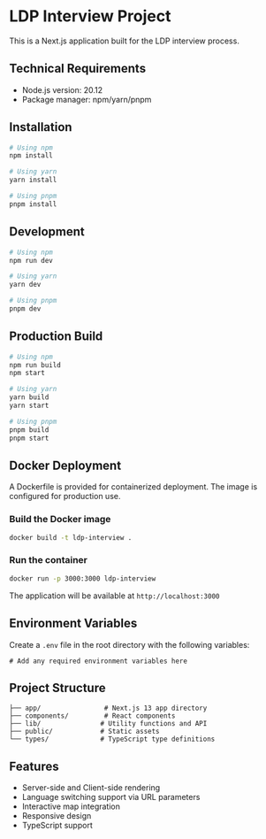 # LDP Interview Project

This is a Next.js application built for the LDP interview process.

## Technical Requirements

- Node.js version: 20.12
- Package manager: npm/yarn/pnpm

## Installation

```bash
# Using npm
npm install

# Using yarn
yarn install

# Using pnpm
pnpm install
```

## Development

```bash
# Using npm
npm run dev

# Using yarn
yarn dev

# Using pnpm
pnpm dev
```

## Production Build

```bash
# Using npm
npm run build
npm start

# Using yarn
yarn build
yarn start

# Using pnpm
pnpm build
pnpm start
```

## Docker Deployment

A Dockerfile is provided for containerized deployment. The image is configured for production use.

### Build the Docker image

```bash
docker build -t ldp-interview .
```

### Run the container

```bash
docker run -p 3000:3000 ldp-interview
```

The application will be available at `http://localhost:3000`

## Environment Variables

Create a `.env` file in the root directory with the following variables:

```env
# Add any required environment variables here
```

## Project Structure

```
├── app/                # Next.js 13 app directory
├── components/         # React components
├── lib/               # Utility functions and API
├── public/            # Static assets
└── types/             # TypeScript type definitions
```

## Features

- Server-side and Client-side rendering
- Language switching support via URL parameters
- Interactive map integration
- Responsive design
- TypeScript support
